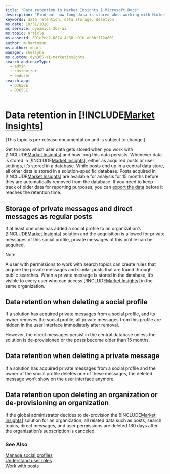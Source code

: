 ```yaml
---
title: "Data retention in Market Insights | Microsoft Docs"
description: "Find out how long data is stored when working with Market Insights."
keywords: data retention, data storage, deletion
ms.date: 10/31/2018
ms.service: dynamics-365-ai
ms.topic: article
ms.assetid: 891e2eb2-0874-4c36-b91b-ab8bff12a001
author: m-hartmann
ms.author: mhart
manager: shellyha
ms.custom: dyn365-ai-marketinsights
search.audienceType: 
  - admin
  - customizer
  - enduser
search.app: 
  - D365CE
  - D365SE
---
```


# Data retention in [!INCLUDE[Market Insights](../includes/pn-market-insights-short.md)]

(This topic is pre-release documentation and is subject to change.)

Get to know which user data gets stored when you work with [!INCLUDE[Market Insights](../includes/pn-market-insights-short.md)] and how long this data persists. Whenever data is stored in [!INCLUDE[Market Insights](../includes/pn-market-insights-short.md)], either as acquired posts or user settings, it’s stored in a database. While posts end up in a central data store, all other data is stored in a solution-specific database. Posts acquired in [!INCLUDE[Market Insights](../includes/pn-market-insights-short.md)] are available for analysis for 15 months before they are automatically removed from the database. If you need to keep track of older data for reporting purposes, you can [export the data](analyze-social-data-using-widgets.md#export-data-from-widgets) before it reaches the retention time.     
  
## Storage of private messages and direct messages as regular posts 

If at least one user has added a social profile to an organization’s [!INCLUDE[Market Insights](../includes/pn-market-insights-short.md)] solution and the acquisition is allowed for private messages of this social profile, private messages of this profile can be acquired.  
  
> [!NOTE]
>  A user with permissions to work with search topics can create rules that acquire the private messages and similar posts that are found through public searches. When a private message is stored in the database, it’s visible to every user who can access [!INCLUDE[Market Insights](../includes/pn-market-insights-short.md)] in the same organization.  
  
## Data retention when deleting a social profile  

If a solution has acquired private messages from a social profile, and its owner removes the social profile, all private messages from this profile are hidden in the user interface immediately after removal.  
  
However, the direct messages persist in the central database unless the solution is de-provisioned or the posts become older than 15 months.  
  
## Data retention when deleting a private message  

If a solution has acquired private messages from a social profile and the owner of the social profile deletes one of these messages, the deleted message won’t show on the user interface anymore.  
  
## Data retention upon deleting an organization or de-provisioning an organization  

If the global administrator decides to de-provision the [!INCLUDE[Market Insights](../includes/pn-market-insights-short.md)] solution for an organization, all related data such as posts, search topics, direct messages, and user permissions are deleted 180 days after the organization’s subscription is canceled.  
  
### See Also  

[Manage social profiles](manage-social-profiles.md)   
[Understand user roles](user-roles.md)   
[Work with posts](work-with-posts.md)
 
